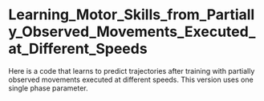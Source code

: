 # Learning_Motor_Skills_from_Partially_Observed_Movements_Executed_at_Different_Speeds
Here is a code that learns to predict trajectories after training with partially observed movements executed at different speeds. This version uses one single phase parameter.

